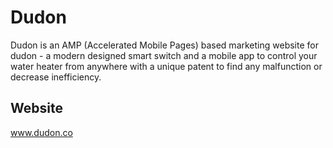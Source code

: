 # Dudon

Dudon is an AMP (Accelerated Mobile Pages) based marketing website for dudon - a modern designed smart switch and a mobile app to control your water heater from anywhere with a unique patent to find any malfunction or decrease inefficiency.

## Website
www.dudon.co
